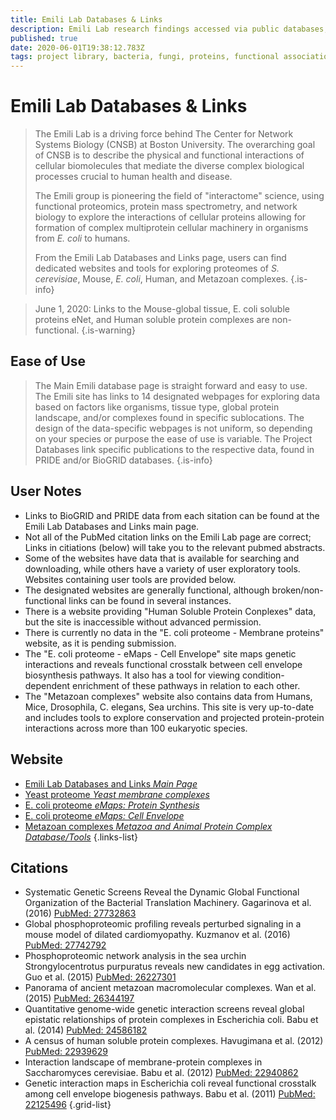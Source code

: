 ```yaml
---
title: Emili Lab Databases & Links
description: Emili Lab research findings accessed via public databases, and their own dedicated web portals and publications.
published: true
date: 2020-06-01T19:38:12.783Z
tags: project library, bacteria, fungi, proteins, functional association, data capture, resource center, database, proteomes, proteomics, data export, conservation, eukaryota, interaction, protein-protein, networks, yeast
---
```


# Emili Lab Databases & Links

> The Emili Lab is a driving force behind The Center for Network Systems Biology (CNSB) at Boston University.  The overarching goal of CNSB is to describe the physical and functional interactions of cellular biomolecules that mediate the diverse complex biological processes crucial to human health and disease. 
>
> The Emili group is pioneering the field of "interactome" science, using functional proteomics, protein mass spectrometry, and network biology to explore the interactions of cellular proteins allowing for formation of complex multiprotein cellular machinery in organisms from <i>E. coli</i> to humans.
>
> From the Emili Lab Databases and Links page, users can find dedicated websites and tools for exploring proteomes of <i>S. cerevisiae</i>, Mouse, <i>E. coli</i>, Human, and Metazoan complexes. 
{.is-info}

> June 1, 2020: Links to the Mouse-global tissue, E. coli soluble proteins eNet, and Human soluble protein complexes are non-functional.
{.is-warning}

## Ease of Use
> The Main Emili database page is straight forward and easy to use.  The Emili site has links to 14 designated webpages for exploring data based on factors like organisms, tissue type, global protein landscape, and/or complexes found in specific sublocations.
> The design of the data-specific webpages is not uniform, so depending on your species or purpose the ease of use is variable. 
> The Project Databases link specific publications to the respective data, found in PRIDE and/or BioGRID databases. 
{.is-info}
## User Notes
- Links to BioGRID and PRIDE data from each sitation can be found at the Emili Lab Databases and Links main page.
- Not all of the PubMed citation links on the Emili Lab page are correct; Links in citiations (below) will take you to the relevant pubmed abstracts. 
- Some of the websites have data that is available for searching and downloading, while others have a variety of user exploratory tools. Websites containing user tools are provided below. 
- The designated websites are generally functional, although broken/non-functional links can be found in several instances. 
- There is a website providing "Human Soluble Protein Conplexes" data, but the site is inaccessible without advanced permission. 
- There is currently no data in the "E. coli proteome - Membrane proteins" website, as it is pending submission. 
- The "E. coli proteome - eMaps - Cell Envelope" site maps genetic interactions and reveals functional crosstalk between cell envelope biosynthesis pathways. It also has a tool for viewing condition-dependent enrichment of these pathways in relation to each other. 
- The "Metazoan complexes" website also contains data from Humans, Mice, Drosophila, C. elegans, Sea urchins.  This site is very up-to-date and includes tools to explore conservation and projected protein-protein interactions across more than 100 eukaryotic species. 

## Website

- [Emili Lab Databases and Links *Main Page*](https://www.emililab.org/databases-links)
- [Yeast proteome *Yeast membrane complexes*](http://wodaklab.org/membrane/)
- [E. coli proteome *eMaps: Protein Synthesis*](http://ecoli.med.utoronto.ca/eMap/PS/php/home.php)
- [E. coli proteome *eMaps: Cell Envelope*](http://ecoli.med.utoronto.ca/eMap/CE/php/home.php)
- [Metazoan complexes *Metazoa and Animal Protein Complex Database/Tools*](http://metazoa.med.utoronto.ca/index.php#index=0)
{.links-list}

## Citations

- Systematic Genetic Screens Reveal the Dynamic Global Functional Organization of the Bacterial Translation Machinery. Gagarinova et al. (2016)
[PubMed:       27732863](https://pubmed.ncbi.nlm.nih.gov/27732863/)
- Global phosphoproteomic profiling reveals perturbed signaling in a mouse model of dilated cardiomyopathy. Kuzmanov et al. (2016) 
[PubMed:       27742792](https://pubmed.ncbi.nlm.nih.gov/27742792/)
- Phosphoproteomic network analysis in the sea urchin Strongylocentrotus purpuratus reveals new candidates in egg activation. Guo et al. (2015)
[PubMed:       26227301](https://pubmed.ncbi.nlm.nih.gov/26227301/)
- Panorama of ancient metazoan macromolecular complexes. Wan et al. (2015)
[PubMed:       26344197](https://pubmed.ncbi.nlm.nih.gov/26344197/)
- Quantitative genome-wide genetic interaction screens reveal global epistatic relationships of protein complexes in Escherichia coli. Babu et al. (2014)
[PubMed:       24586182](https://pubmed.ncbi.nlm.nih.gov/24586182/)
- A census of human soluble protein complexes. Havugimana et al. (2012)
[PubMed:       22939629](https://pubmed.ncbi.nlm.nih.gov/22939629/)
- Interaction landscape of membrane-protein complexes in Saccharomyces cerevisiae. Babu et al. (2012)
[PubMed:       22940862](https://pubmed.ncbi.nlm.nih.gov/22940862/)
- Genetic interaction maps in Escherichia coli reveal functional crosstalk among cell envelope biogenesis pathways. Babu et al. (2011)
[PubMed:       22125496](https://pubmed.ncbi.nlm.nih.gov/22125496/)
{.grid-list}

